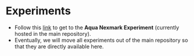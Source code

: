 # Experiments

* Follow this [link](https://github.com/aqua-language/aqua/tree/master/experiments/nexmark) to get to the **Aqua Nexmark Experiment** (currently hosted in the main repository).
* Eventually, we will move all experiments out of the main repository so that they are directly available here.
